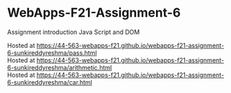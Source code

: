 # WebApps-F21-Assignment-6
Assignment introduction Java Script and DOM

Hosted at https://44-563-webapps-f21.github.io/webapps-f21-assignment-6-sunkireddyreshma/pass.html
<br>
Hosted at https://44-563-webapps-f21.github.io/webapps-f21-assignment-6-sunkireddyreshma/arithmetic.html
<br>
Hosted at https://44-563-webapps-f21.github.io/webapps-f21-assignment-6-sunkireddyreshma/car.html